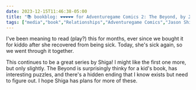 ```yaml
---
date: 2023-12-15T11:46:38-05:00
title: "📚 bookblog: ❤️❤️❤️❤️❤️ for Adventuregame Comics 2: The Beyond, by Jason Shiga"
tags: ["media","book","Relationships","Adventuregame Comics","Jason Shiga","parenting"]
---
```


I've been meaning to read (play?) this for months, ever since we bought it for kiddo after she recovered from being sick. Today, she's sick again, so we went through it together.

This continues to be a great series by Shiga! I might like the first one more, but only slightly. The Beyond is surprisingly thinky for a kid's book, has interesting puzzles, and there's a hidden ending that I know exists but need to figure out. I hope Shiga has plans for more of these.